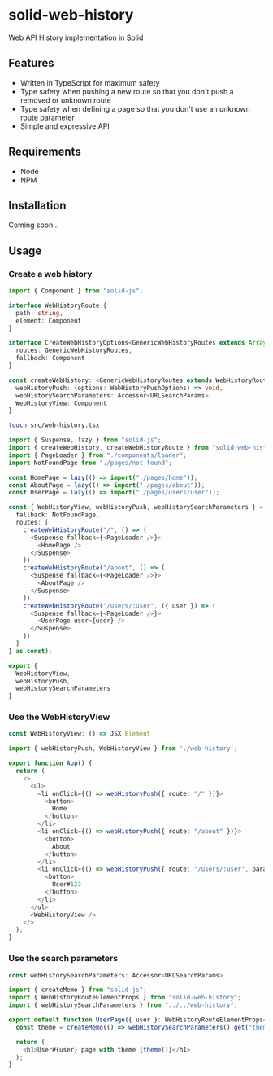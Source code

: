 # solid-web-history

Web API History implementation in Solid

## Features

- Written in TypeScript for maximum safety
- Type safety when pushing a new route so that you don't push a removed or unknown route
- Type safety when defining a page so that you don't use an unknown route parameter
- Simple and expressive API 

## Requirements

- Node
- NPM

## Installation

Coming soon...

## Usage

### Create a web history

```typescript
import { Component } from "solid-js";

interface WebHistoryRoute {
  path: string,
  element: Component
}

interface CreateWebHistoryOptions<GenericWebHistoryRoutes extends Array<WebHistoryRoute>> {
  routes: GenericWebHistoryRoutes,
  fallback: Component
}

const createWebHistory: <GenericWebHistoryRoutes extends WebHistoryRoute[]>(options: CreateWebHistoryOptions<GenericWebHistoryRoutes>) => {
  webHistoryPush: (options: WebHistoryPushOptions) => void,
  webHistorySearchParameters: Accessor<URLSearchParams>,
  WebHistoryView: Component
}
```

```bash
touch src/web-history.tsx
```

```typescript
import { Suspense, lazy } from "solid-js";
import { createWebHistory, createWebHistoryRoute } from "solid-web-history";
import { PageLoader } from "./components/loader";
import NotFoundPage from "./pages/not-found";

const HomePage = lazy(() => import("./pages/home"));
const AboutPage = lazy(() => import("./pages/about"));
const UserPage = lazy(() => import("./pages/users/user"));

const { WebHistoryView, webHistoryPush, webHistorySearchParameters } = createWebHistory({
  fallback: NotFoundPage,
  routes: [
    createWebHistoryRoute("/", () => (
      <Suspense fallback={<PageLoader />}>
        <HomePage />
      </Suspense>
    )),
    createWebHistoryRoute("/about", () => (
      <Suspense fallback={<PageLoader />}>
        <AboutPage />
      </Suspense>
    )),
    createWebHistoryRoute("/users/:user", ({ user }) => (
      <Suspense fallback={<PageLoader />}>
        <UserPage user={user} />
      </Suspense>
    ))
  ]
} as const);

export {
  WebHistoryView,
  webHistoryPush,
  webHistorySearchParameters
}
```

### Use the WebHistoryView

```typescript
const WebHistoryView: () => JSX.Element
```

```typescript
import { webHistoryPush, WebHistoryView } from './web-history';

export function App() {
  return (
    <>
      <ul>
        <li onClick={() => webHistoryPush({ route: "/" })}>
          <button>
            Home
          </button>
        </li>
        <li onClick={() => webHistoryPush({ route: "/about" })}>
          <button>
            About
          </button>
        </li>
        <li onClick={() => webHistoryPush({ route: "/users/:user", parameters: { user: "123" } })}>
          <button>
            User#123
          </button>
        </li>
      </ul>
      <WebHistoryView />
    </>
  );
}
```

### Use the search parameters

```typescript
const webHistorySearchParameters: Accessor<URLSearchParams>
```

```typescript
import { createMemo } from "solid-js";
import { WebHistoryRouteElementProps } from "solid-web-history";
import { webHistorySearchParameters } from "../../web-history";

export default function UserPage({ user }: WebHistoryRouteElementProps<"/users/:user">) {
  const theme = createMemo(() => webHistorySearchParameters().get("theme"));

  return (
    <h1>User#{user} page with theme {theme()}</h1>
  );
}
```
